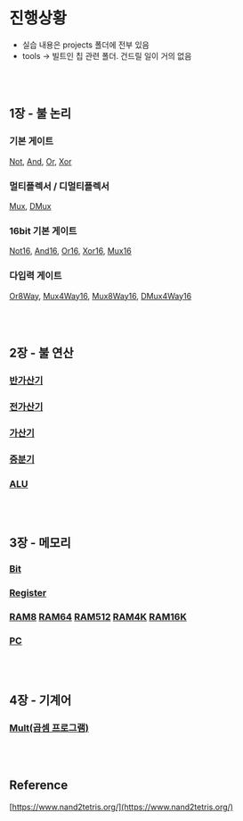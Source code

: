 # 진행상황

- 실습 내용은 projects 폴더에 전부 있음
- tools -> 빌트인 칩 관련 폴더. 건드릴 일이 거의 없음  

<br>
<br>

## 1장 - 불 논리
### 기본 게이트
[Not](./projects/01/Not.hdl), 
[And](./projects/01/And.hdl), 
[Or](./projects/01/Or.hdl), 
[Xor](./projects/01/Xor.hdl)

### 멀티플렉서 / 디멀티플렉서
[Mux](./projects/01/Mux.hdl), 
[DMux](./projects/01/DMux.hdl)

### 16bit 기본 게이트
[Not16](./projects/01/Not16.hdl),
[And16](./projects/01/And16.hdl), 
[Or16](./projects/01/Or.hdl), 
[Xor16](./projects/01/Xor16.hdl), 
[Mux16](./projects/01/Mux16.hdl)

### 다입력 게이트
[Or8Way](./projects/01/Or8Way.hdl), 
[Mux4Way16](./projects/01/Mux4Way16.hdl), 
[Mux8Way16](./projects/01/Mux8Way16.hdl), 
[DMux4Way16](./projects/01/DMux4Way16.hdl)

<br>
<br>


## 2장 - 불 연산
### [반가산기](./projects/02/HalfAdder.hdl)
### [전가산기](./projects/02/FullAdder.hdl)
### [가산기](./projects/02/Add16.hdl)
### [증분기](./projects/02/Inc16.hdl)
### [ALU](./projects/02/ALU.hdl)

<br>
<br>


## 3장 - 메모리
### [Bit](./projects/03/a/Bit.hdl)
### [Register](./projects/03/a/Register.hdl)

### [RAM8](./projects/03/a/RAM8.hdl) [RAM64](./projects/03/a/RAM64.hdl) [RAM512](./projects/03/b/RAM512.hdl) [RAM4K](./projects/03/b/RAM4K.hdl) [RAM16K](./projects/03/b/RAM16K.hdl)

### [PC](./projects/03/a/PC.hdl)

<br>
<br>

## 4장 - 기계어
### [Mult(곱셈 프로그램)](./projects/04/mult/Mult.asm)


<br>
<br>


## Reference
[https://www.nand2tetris.org/](https://www.nand2tetris.org/)